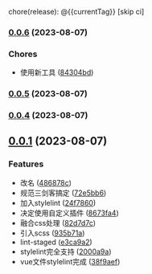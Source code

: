 chore(release): @{{currentTag}} [skip ci]
### [0.0.6](https://github.com/undercurre/vite3/compare/v0.0.5...v0.0.6) (2023-08-07)


### Chores

* 使用新工具 ([84304bd](https://github.com/undercurre/vite3/commit/84304bd9eed35637a80358cf4b3ea5e7dfc7f7e3))

### [0.0.5](https://github.com/undercurre/vite3/compare/v0.0.4...v0.0.5) (2023-08-07)

### [0.0.4](https://github.com/undercurre/vite3/compare/v0.0.1...v0.0.4) (2023-08-07)

## [0.0.1](https://github.com/undercurre/vite3/compare/935b71a8167a07e2e95cae7bb827f691d633be98...v0.0.1) (2023-08-07)


### Features

* 改名 ([486878c](https://github.com/undercurre/vite3/commit/486878c0dde6265ba09dcff3d58f7b06631f3ef0))
* 规范三剑客搞定 ([72e5bb6](https://github.com/undercurre/vite3/commit/72e5bb62c01b62e77b589c14366437de872561db))
* 加入stylelint ([24f7860](https://github.com/undercurre/vite3/commit/24f7860f240eb50af4e249bd19cad0cd43fefa30))
* 决定使用自定义插件 ([8673fa4](https://github.com/undercurre/vite3/commit/8673fa449df3c26deb00b860b4e1c8d959154d27))
* 融合css处理 ([82d7d7c](https://github.com/undercurre/vite3/commit/82d7d7c1dfc271d24066b5758cb7fdce5e4844af))
* 引入scss ([935b71a](https://github.com/undercurre/vite3/commit/935b71a8167a07e2e95cae7bb827f691d633be98))
* lint-staged ([e3ca9a2](https://github.com/undercurre/vite3/commit/e3ca9a206eecbdbdf53e0bb7a082bd628959075d))
* stylelint完全支持 ([2000a9a](https://github.com/undercurre/vite3/commit/2000a9a4007b08f4df49db6d8a37de3e938fbca3))
* vue文件stylelint完成 ([38f9aef](https://github.com/undercurre/vite3/commit/38f9aefc700138fd3f227c046714535af82920dd))
